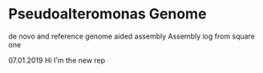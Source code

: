 # Pseudoalteromonas Genome
de novo and reference genome aided assembly
Assembly log from square one

07.01.2019
Hi I'm the new rep
